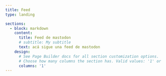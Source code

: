 ```yaml
---
title: Feed
type: landing

sections:
  - block: markdown
    content:
      title: Feed de mastodon
      # subtitle: My subtitle
      text: acá sigue una feed de mastodon
    design:
      # See Page Builder docs for all section customization options.
      # Choose how many columns the section has. Valid values: '1' or '2'.
      columns: '1'
---
```


<link rel="stylesheet" href="https://cdn.jsdelivr.net/npm/@idotj/mastodon-embed-timeline@4.4.2/dist/mastodon-timeline.min.css" integrity="sha256-1UGgxsonaMCfOEnVOL89aMKSo3GEAmaRP0ISbsWa6lU=" crossorigin="anonymous">

<script src="https://cdn.jsdelivr.net/npm/@idotj/mastodon-embed-timeline@4.4.2/dist/mastodon-timeline.umd.js" integrity="sha256-E6WPG6iq+qQIzvu3HPJJxoAeRdum5siq13x4ITjyxu8=" crossorigin="anonymous"></script>

<div id="mt-container" class="mt-container">
  <div class="mt-body" role="feed">
    <div class="mt-loading-spinner"></div>
  </div>
</div>

<script>
      const myTimeline = new MastodonTimeline.Init({
        instanceUrl: "https://sigmoid.social",
        timelineType: "profile",
        userId: "112951258425774547",
        profileName: "@guia",
      });
    </script>